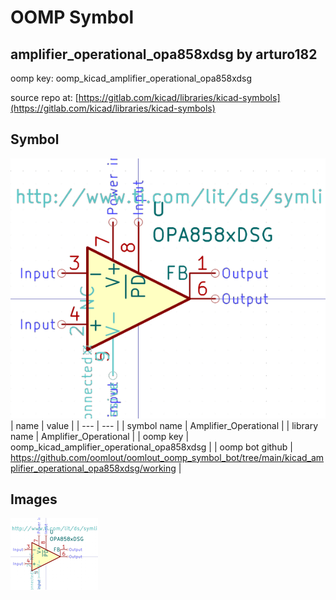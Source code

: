 # OOMP Symbol  
## amplifier_operational_opa858xdsg  by arturo182  
  
oomp key: oomp_kicad_amplifier_operational_opa858xdsg  
  
source repo at: [https://gitlab.com/kicad/libraries/kicad-symbols](https://gitlab.com/kicad/libraries/kicad-symbols)  
## Symbol  
  
[![working.png](working_600.png)](working.png)  
| name | value | 
| --- | --- | 
| symbol name | Amplifier_Operational | 
| library name | Amplifier_Operational | 
| oomp key | oomp_kicad_amplifier_operational_opa858xdsg | 
| oomp bot github | https://github.com/oomlout/oomlout_oomp_symbol_bot/tree/main/kicad_amplifier_operational_opa858xdsg/working | 
## Images  
  
[![working.png](working_140.png)](working.png)  
